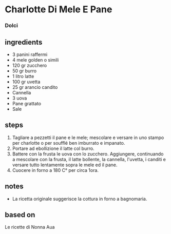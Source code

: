 



# Charlotte Di Mele E Pane
  
### Dolci
## ingredients
  
* 3 panini raffermi  
* 4 mele golden o simili  
* 120 gr zucchero  
* 50 gr burro  
* 1 litro latte  
* 100 gr uvetta  
* 25 gr arancio candito  
* Cannella  
* 3 uova  
* Pane grattato  
* Sale
## steps
  
1. Tagliare a pezzetti il pane e le mele; mescolare e versare in uno stampo per charlotte o per soufflé ben imburrato e impanato.  
1. Portare ad ebollizione il latte col burro.  
1. Battere con la frusta le uova con lo zucchero. Aggiungere, continuando a mescolare con la frusta, il latte bollente, la cannella, l'uvetta, i canditi e versare tutto lentamente sopra le mele ed il pane.   
1. Cuocere in forno a 180 C° per circa 1ora.
## notes
  
* La ricetta originale suggerisce la cottura in forno a bagnomaria.
## based on
  
Le ricette di Nonna Aua